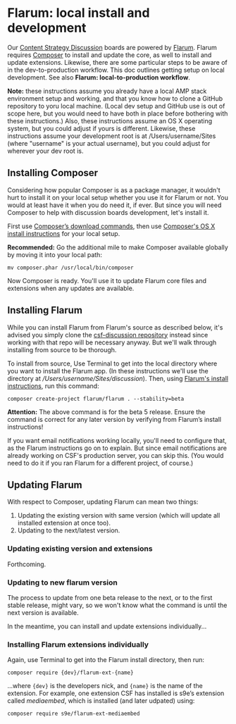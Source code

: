 # Flarum: local install and development

Our [Content Strategy Discussion](https://discussion.csf.commuity) boards are powered by [Flarum](https://discuss.flarum.org/). Flarum requires [Composer](https://getcomposer.org) to install and update the core, as well to install and update extensions. Likewise, there are some particular steps to be aware of in the dev-to-production workflow. This doc outlines getting setup on local development. See also **Flarum: local-to-production workflow**.

**Note:** these instructions assume you already have a local AMP stack environment setup and working, and that you know how to clone a GitHub repository to yoru local machine. (Local dev setup and GitHub use is out of scope here, but you would need to have both in place before bothering with these instructions.) Also, these instructions assume an OS X operating system, but you could adjust if yours is different. Likewise, these instructions assume your development root is at /Users/username/Sites (where "username" is your actual username), but you could adjust for wherever your dev root is.

## Installing Composer

Considering how popular Composer is as a package manager, it wouldn't hurt to install it on your local setup whether you use it for Flarum or not. You would at least have it when you do need it, if ever. But since you will need Composer to help with discussion boards development, let's install it.

First use [Composer’s download commands](https://getcomposer.org/download/), then use [Composer's OS X install instructions](https://getcomposer.org/doc/00-intro.md#installation-linux-unix-osx) for your local setup. 

**Recommended:** Go the additional mile to make Composer available globally by moving it into your local path:

`mv composer.phar /usr/local/bin/composer`

Now Composer is ready. You'll use it to update Flarum core files and extensions when any updates are available.

## Installing Flarum

While you can install Flarum from Flarum's source as described below, it's advised you simply clone the [csf-discussion repository](https://github.com/content-strategy-forum/csf-discussion) instead since working with that repo will be necessary anyway. But we'll walk through installing from source to be thorough.

To install from source, Use Terminal to get into the local directory where you want to install the Flarum app. (In these instructions we'll use the directory at _/Users/username/Sites/discussion_). Then, using [Flarum's install instructions](http://flarum.org/docs/installation/), run this command:

`composer create-project flarum/flarum . --stability=beta`

**Attention:** The above command is for the beta 5 release. Ensure the command is correct for any later version by verifying from Flarum’s install instructions!

If you want email notifications working locally, you'll need to configure that, as the Flarum instructions go on to explain. But since email notifications are already working on CSF's production server, you can skip this. (You would need to do it if you ran Flarum for a different project, of course.)

## Updating Flarum

With respect to Composer, updating Flarum can mean two things:

1. Updating the existing version with same version (which will update all installed extension at once too).
1. Updating to the next/latest version. 

### Updating existing version and extensions

Forthcoming.

### Updating to new flarum version

The process to update from one beta release to the next, or to the first stable release, might vary, so we won't know what the command is until the next version is available.

In the meantime, you can install and update extensions individually...

### Installing Flarum extensions individually

Again, use Terminal to get into the Flarum install directory, then run:

`composer require {dev}/flarum-ext-{name}`

...where `{dev}` is the developers nick, and `{name}` is the name of the extension. For example, one extension CSF has installed is s9e’s extension called _mediaembed_, which is installed (and later udpated) using: 

`composer require s9e/flarum-ext-mediaembed`

